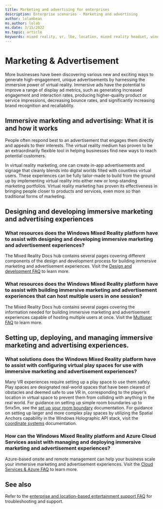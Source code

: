 ```yaml
---
title: Marketing and advertising for enterprises
description: Enterprise scenarios - Marketing and advertising
author: lolambean
ms.author: lolab
ms.date: 3/15/2022
ms.topic: article
keywords: mixed reality, vr, lbe, location, mixed reality headset, windows mixed reality headset, virtual reality headset, hardware, HoloLens, multiuser, cloud services, azure, prototyping, manufacturing
---
```


# Marketing & Advertisement

More businesses have been discovering various new and exciting ways to generate high-engagement, unique advertisements by harnessing the immersive power of virtual reality. Immersive ads have the potential to improve a range of display ad metrics, such as generating increased engagement and interaction rates, producing higher-quality product or service impressions, decreasing bounce rates, and significantly increasing brand recognition and recallability.
 
## Immersive marketing and advertising: What it is and how it works

People often respond best to an advertisement that engages them directly and appeals to their interests. The virtual reality medium has proven to be an extraordinarily flexible tool in helping businesses find new ways to reach potential customers. 

In virtual reality marketing, one can create in-app advertisements and signage that cleanly blends into digital worlds filled with countless virtual users. These experiences can be fully tailor-made to build from the ground up by implementing virtual reality into either new or long-standing marketing portfolios. Virtual reality marketing has proven its effectiveness in bringing people closer to products and services, even more so than traditional forms of marketing.
 
## Designing and developing immersive marketing and advertising experiences  

### What resources does the Windows Mixed Reality platform have to assist with designing and developing immersive marketing and advertisement experiences? 

The Mixed Reality Docs hub contains several pages covering different components of the design and development process for building immersive marketing and advertisement experiences. Visit the [Design and development FAQ](enterprise-lbe-faq.md#design-and-development-faq) to learn more.
 
### What resources does the Windows Mixed Reality platform have to assist with building immersive marketing and advertisement experiences that can host multiple users in one session? 

The Mixed Reality Docs hub contains several pages covering the information needed for building immersive marketing and advertisement experiences capable of hosting multiple users at once. Visit the [Multiuser FAQ](enterprise-lbe-faq.md#multiuser-faq) to learn more.
 
## Setting up, deploying, and managing immersive marketing and advertising experiences. 

### What solutions does the Windows Mixed Reality platform have to assist with configuring virtual play spaces for use with immersive marketing and advertisement experiences? 

Many VR experiences require setting up a play space to use them safely. Play spaces are designated real-world spaces that have been cleared of obstacles and deemed safe to use VR in, corresponding to the player’s location in virtual space to prevent them from colliding with anything in the real world. For guidance on setting up simple room boundaries up to 5mx5m, see the [set up your room boundary](set-up-windows-mixed-reality.md#set-up-your-room-boundary) documentation. For guidance on setting up larger and more complex play spaces by utilizing the Spatial Anchors capability in the Windows Holographic API stack, visit the [coordinate systems](/windows/mixed-reality/design/coordinate-systems) documentation.  
 
### How can the Windows Mixed Reality platform and Azure Cloud Services assist with managing and deploying immersive marketing and advertisement experiences? 

Azure-based onsite and remote management can help your business scale your immersive marketing and advertisement experiences. Visit the [Cloud Services & Azure FAQ](enterprise-lbe-faq.md#cloud-services--azure-faq) to learn more.

## See also

Refer to the [enterprise and location-based entertainment support FAQ](enterprise-lbe-faq.md) for troubleshooting and support.